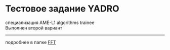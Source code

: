 # Тестовое задание YADRO
специализация AME-L1 algorithms trainee 
<br/>
Выполнен второй вариант
____
подробнее в папке [FFT](./FFT)
